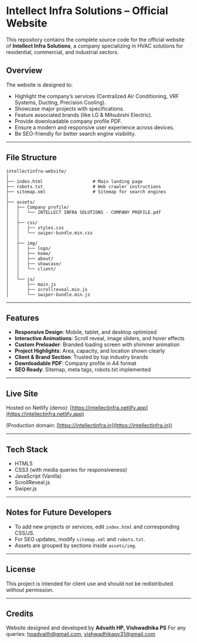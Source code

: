 # Intellect Infra Solutions – Official Website

This repository contains the complete source code for the official website of **Intellect Infra Solutions**, a company specializing in HVAC solutions for residential, commercial, and industrial sectors.

## Overview

The website is designed to:

- Highlight the company’s services (Centralized Air Conditioning, VRF Systems, Ducting, Precision Cooling).
- Showcase major projects with specifications.
- Feature associated brands (like LG & Mitsubishi Electric).
- Provide downloadable company profile PDF.
- Ensure a modern and responsive user experience across devices.
- Be SEO-friendly for better search engine visibility.

---

## File Structure

```
intellectinfra-website/
│
├── index.html                   # Main landing page
├── robots.txt                   # Web crawler instructions
├── sitemap.xml                  # Sitemap for search engines
│
├── assets/
│   ├── Company profile/
│   │   └── INTELLECT INFRA SOLUTIONS - COMPANY PROFILE.pdf
│   │
│   ├── css/
│   │   ├── styles.css
│   │   └── swiper-bundle.min.css
│   │
│   ├── img/
│   │   ├── logo/
│   │   ├── home/
│   │   ├── about/
│   │   ├── showcase/
│   │   └── client/
│   │
│   └── js/
│       ├── main.js
│       ├── scrollreveal.min.js
│       └── swiper-bundle.min.js
```

---

## Features

- **Responsive Design**: Mobile, tablet, and desktop optimized
- **Interactive Animations**: Scroll reveal, image sliders, and hover effects
- **Custom Preloader**: Branded loading screen with shimmer animation
- **Project Highlights**: Area, capacity, and location shown clearly
- **Client & Brand Section**: Trusted by top industry brands
- **Downloadable PDF**: Company profile in A4 format
- **SEO Ready**: Sitemap, meta tags, robots.txt implemented

---

## Live Site

Hosted on Netlify (demo):
[https://intellectinfra.netlify.app](https://intellectinfra.netlify.app)

(Production domain: [https://intellectinfra.in](https://intellectinfra.in))

---

## Tech Stack

- HTML5
- CSS3 (with media queries for responsiveness)
- JavaScript (Vanilla)
- ScrollReveal.js
- Swiper.js

---

## Notes for Future Developers

- To add new projects or services, edit `index.html` and corresponding CSS/JS.
- For SEO updates, modify `sitemap.xml` and `robots.txt`.
- Assets are grouped by sections inside `assets/img`.

---

## License

This project is intended for client use and should not be redistributed without permission.

---

## Credits

Website designed and developed by **Advaith HP, Vishwadhika PS**
For any queries: hpadvaith@gmail.com, vishwadhikapv31@gmail.com
